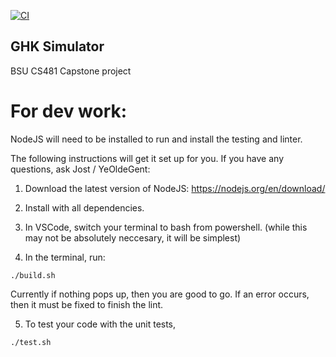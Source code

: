 [![CI](https://github.com/cs481-ekh/s22-powerhouse/actions/workflows/ci.yml/badge.svg)](https://github.com/cs481-ekh/s22-powerhouse/actions/workflows/ci.yml)
## GHK Simulator
BSU CS481 Capstone project

# For dev work: 
NodeJS will need to be installed to run and install the testing and linter.

The following instructions will get it set up for you. If you have any questions,
ask Jost / YeOldeGent: 

1. Download the latest version of NodeJS: 
https://nodejs.org/en/download/

2. Install with all dependencies. 

3. In VSCode, switch your terminal to bash from powershell. (while this may
not be absolutely neccesary, it will be simplest) 

4. In the terminal, run: 
```
./build.sh
```
Currently if nothing pops up, then you are good to go. If an error occurs,
then it must be fixed to finish the lint. 

5. To test your code with the unit tests, 
```
./test.sh
```

